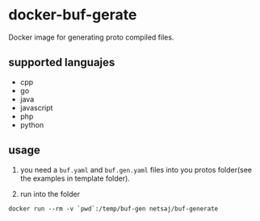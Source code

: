 # docker-buf-gerate
Docker image for generating proto compiled files.


## supported languajes

- cpp
- go
- java
- javascript
- php
- python


## usage

1. you need a `buf.yaml` and `buf.gen.yaml` files into you protos folder(see the examples in template folder).

2. run into the folder
```
docker run --rm -v `pwd`:/temp/buf-gen netsaj/buf-generate
```



